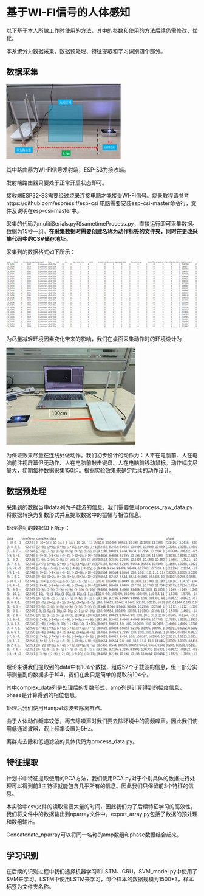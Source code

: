# 基于WI-FI信号的人体感知

以下基于本人所做工作时使用的方法，其中的参数和使用的方法后续仍需修改、优化。

本系统分为数据采集、数据预处理、特征提取和学习识别四个部分。

## 数据采集

<img src="image-20241020084828503.png" alt="image-20241020084828503" style="zoom: 0.33;" />

其中路由器为WI-FI信号发射端，ESP-S3为接收端。

发射端路由器只要处于正常开启状态即可。

接收端ESP32-S3需要经过烧录连接电脑才能接受WI-FI信号。烧录教程请参考https://github.com/espressif/esp-csi 电脑需要安装esp-csi-master命令行，文件及说明在esp-csi-master中。

采集的代码为mulitiSerials.py和sametimeProcess.py，直接运行即可采集数据。数据为15秒一组。**在采集数据时需要创建名称为动作标签的文件夹，同时在更改采集代码中的CSV储存地址。**

采集到的数据格式如下所示：

![image-20241020094553511](image-20241020094553511.png)

为尽量减轻环境因素变化带来的影响，我们在桌面采集动作时的环境设计为

![image-20241020095632368](image-20241020095632368.png)

为保证效果尽量在连线处做动作。我们初步设计的动作为：人不在电脑前、人在电脑前注视屏幕但无动作、人在电脑前敲击键盘、人在电脑前移动鼠标。动作幅度尽量大，初期每种数据采集150组。根据实验效果来确定后续的动作设计。

## 数据预处理

采集到的数据当中data列为子载波的信息，我们需要使用process_raw_data.py将数据转换为复数形式并且提取数据中的振幅与相位信息。

处理得到的数据如下所示：

![image-20241020101546692](image-20241020101546692.png)

理论来讲我们提取到的data中有104个数据，组成52个子载波的信息，但一部分实际测量到的数据多于104，我们在此只是简单的提取前104个。

其中complex_data列是处理后的复数形式，amp列是计算得到的幅度信息，phase是计算得到的相位信息。

处理后我们使用Hampel滤波去除离群点。

由于人体动作频率较低，再去除噪声时我们要去除环境中的高频噪声。因此我们使用低通滤波器，截止频率设置为5Hz。

离群点去除和低通滤波的具体代码为process_data.py。

## 特征提取

计划书中特征提取使用的PCA方法，我们使用PCA.py对于个别具体的数据进行处理可以得到前3主特征就能包含几乎所有的信息。因此我们只保留前3个特征的信息。

本实验中csv文件的读取需要大量的时间，因此我们为了后续特征学习的高效性，我们将文件中的数据输出到nparray文件中。export_array.py包括了数据的预处理和数组输出。

Concatenate_nparray可以将同一名称的amp数组和phase数据结合起来。

## 学习识别

在后续的识别过程中我们选择机器学习和LSTM、GRU。SVM_model.py中使用了SVM来学习。LSTM中使用LSTM来学习，每个样本的数据规模为1500*3，样本标签为文件夹名称。
